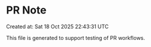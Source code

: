 # PR Note

Created at: Sat 18 Oct 2025 22:43:31 UTC

This file is generated to support testing of PR workflows.
